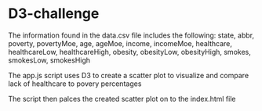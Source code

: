 # D3-challenge

The information found in the data.csv file includes the following: 
state, abbr, poverty, povertyMoe, age, ageMoe, income, incomeMoe, healthcare, healthcareLow, healthcareHigh, obesity, obesityLow, obesityHigh, smokes, smokesLow, smokesHigh

The app.js script uses D3 to create a scatter plot to visualize and compare lack of healthcare to povery percentages

The script then palces the created scatter plot on to the index.html file
